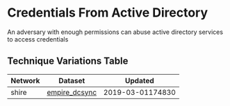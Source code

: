 # Credentials From Active Directory

An adversary with enough permissions can abuse active directory services to access credentials

## Technique Variations Table

| Network | Dataset | Updated |
| ------- | --------- | ------- |
| shire | [empire_dcsync](./empire_dcsync.md) | 2019-03-01174830 |